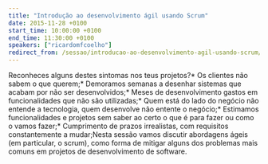 ```yaml
---
title: "Introdução ao desenvolvimento ágil usando Scrum"
date: 2015-11-28 +0100
start_time: 10:00:00 +0100
end_time: 11:30:00 +0100
speakers: ["ricardomfcoelho"]
redirect_from: /sessao/introducao-ao-desenvolvimento-agil-usando-scrum/
---
```

Reconheces alguns destes sintomas nos teus projetos?* Os clientes não sabem o que querem;* Demoramos semanas a desenhar sistemas que acabam por não ser desenvolvidos;* Meses de desenvolvimento gastos em funcionalidades que não são utilizadas;* Quem está do lado do negócio não entende a tecnologia, quem desenvolve não entente o negócio;* Estimamos funcionalidades e projetos sem saber ao certo o que é para fazer ou como o vamos fazer;* Cumprimento de prazos irrealistas, com requisitos constantemente a mudar;Nesta sessão vamos discutir abordagens ágeis (em particular, o scrum), como forma de mitigar alguns dos problemas mais comuns em projetos de desenvolvimento de software.

